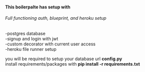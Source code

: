 <h4>This boilerpalte has setup with</h4>
<h6>Full functioning auth, blueprint, and heroku setup</h6>
-postgres database </br>
-signup and login with jwt</br>
-custom decorator with current user access</br>
-heroku file runner setup

you will be required to setup your database url <b>config.py</b> </br>
install requirements/packages with <b>pip install -r requirements.txt</b>